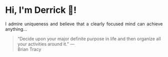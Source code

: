 # Hi, I'm Derrick 👋!
<p align="justify">I admire uniqueness and believe that a clearly focused mind can achieve anything...</p> 
<!-- #quote-start -->
<blockquote>&ldquo;Decide upon your major definite purpose in life and then organize all your activities around it.&rdquo; &mdash; <footer>Brian Tracy</footer></blockquote>
<!-- #quote-end -->
